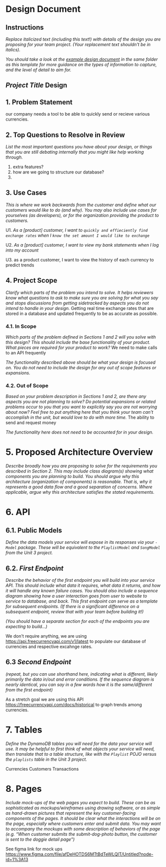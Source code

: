 # Design Document

## Instructions

_Replace italicized text (including this text!) with details of the design you are proposing for your team project. (Your replacement text shouldn't be in italics)._

_You should take a look at the [example design document](example-design-document.md) in the same folder as this template for more guidance on the types of information to capture, and the level of detail to aim for._

## _Project Title_ Design

## 1. Problem Statement

our company needs a tool to be able to quickly send or recieve various currencies.

## 2. Top Questions to Resolve in Review

_List the most important questions you have about your design, or things that you are still debating internally that you might like help working through._

1. extra features?
2. how are we going to structure our database?
3. 

## 3. Use Cases

_This is where we work backwards from the customer and define what our customers would like to do (and why). You may also include use cases for yourselves (as developers), or for the organization providing the product to customers._

U1. _As a [product] customer, I want to `quickly and effieciently find exchange rates` when I `know the set amount I would like to exchange`_

U2. _As a [product] customer, I want to view my bank statements when I log into my account_

U3. as a product customer, I want to view the history of each currency to predict trends

## 4. Project Scope

_Clarify which parts of the problem you intend to solve. It helps reviewers know what questions to ask to make sure you are solving for what you say and stops discussions from getting sidetracked by aspects you do not intend to handle in your design._
Getting real time exchange rates that are stored in a database and updated frequently to be as accurate as possible.

### 4.1. In Scope

_Which parts of the problem defined in Sections 1 and 2 will you solve with this design? This should include the base functionality of your product. What pieces are required for your product to work?_
We need to make calls to an API frequently


_The functionality described above should be what your design is focused on. You do not need to include the design for any out of scope features or expansions._

### 4.2. Out of Scope

_Based on your problem description in Sections 1 and 2, are there any aspects you are not planning to solve? Do potential expansions or related problems occur to you that you want to explicitly say you are not worrying about now? Feel free to put anything here that you think your team can't accomplish in the unit, but would love to do with more time._
The ability to send and request money

_The functionality here does not need to be accounted for in your design._

# 5. Proposed Architecture Overview

_Describe broadly how you are proposing to solve for the requirements you described in Section 2. This may include class diagram(s) showing what components you are planning to build. You should argue why this architecture (organization of components) is reasonable. That is, why it represents a good data flow and a good separation of concerns. Where applicable, argue why this architecture satisfies the stated requirements._



# 6. API

## 6.1. Public Models

_Define the data models your service will expose in its responses via your *`-Model`* package. These will be equivalent to the *`PlaylistModel`* and *`SongModel`* from the Unit 3 project._

## 6.2. _First Endpoint_

_Describe the behavior of the first endpoint you will build into your service API. This should include what data it requires, what data it returns, and how it will handle any known failure cases. You should also include a sequence diagram showing how a user interaction goes from user to website to service to database, and back. This first endpoint can serve as a template for subsequent endpoints. (If there is a significant difference on a subsequent endpoint, review that with your team before building it!)_

_(You should have a separate section for each of the endpoints you are expecting to build...)_

We don't require anything, we are using https://api.freecurrencyapi.com/v1/latest to populate our database of currencies and respective excahnge rates.


## 6.3 _Second Endpoint_

_(repeat, but you can use shorthand here, indicating what is different, likely primarily the data in/out and error conditions. If the sequence diagram is nearly identical, you can say in a few words how it is the same/different from the first endpoint)_

As a stretch goal we are using this API https://freecurrencyapi.com/docs/historical to graph trends among currencies.


# 7. Tables

_Define the DynamoDB tables you will need for the data your service will use. It may be helpful to first think of what objects your service will need, then translate that to a table structure, like with the *`Playlist` POJO* versus the `playlists` table in the Unit 3 project._

Currencies
Customers
Transactions

# 8. Pages

_Include mock-ups of the web pages you expect to build. These can be as sophisticated as mockups/wireframes using drawing software, or as simple as hand-drawn pictures that represent the key customer-facing components of the pages. It should be clear what the interactions will be on the page, especially where customers enter and submit data. You may want to accompany the mockups with some description of behaviors of the page (e.g. “When customer submits the submit-dog-photo button, the customer is sent to the doggie detail page”)_

See figma link for mock ups
https://www.figma.com/file/afDeHOTDS6MTtBdTeWLQIT/Untitled?node-id=1%3A13
